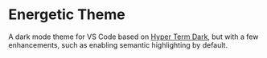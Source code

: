 # Energetic Theme

A dark mode theme for VS Code based on [Hyper Term Dark](https://github.com/HasseNasse/hyper-term-theme), but with a few enhancements, such as enabling semantic highlighting by default.


